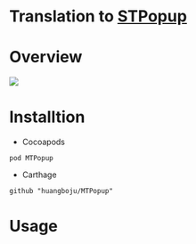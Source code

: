 
# Translation to [STPopup](https://github.com/kevin0571/STPopup)
# Overview

![](https://github.com/huangboju/SwiftySTPopup/blob/master/2017-03-21%2020_24_31.gif)

# Installtion

* Cocoapods

`pod MTPopup`

* Carthage

`github "huangboju/MTPopup"`

# Usage
